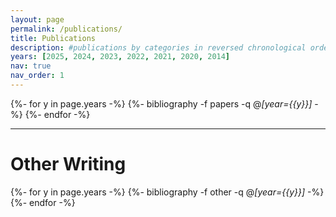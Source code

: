 ```yaml
---
layout: page
permalink: /publications/
title: Publications
description: #publications by categories in reversed chronological order. generated by jekyll-scholar.
years: [2025, 2024, 2023, 2022, 2021, 2020, 2014]
nav: true
nav_order: 1
---
```


<!-- _pages/publications.md -->

<!-- Bibsearch Feature -->

<!--{% include bib_search.liquid %} -->

<div class="publications">

{%- for y in page.years -%} {%- bibliography -f papers -q @*[year={{y}}]* -%} {%- endfor -%} 

</div>

---

# Other Writing
<div class="publications">

{%- for y in page.years -%} {%- bibliography -f other -q @*[year={{y}}]* -%} {%- endfor -%} 

</div>
